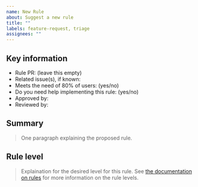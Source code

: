 ```yaml
---
name: New Rule
about: Suggest a new rule
title: ""
labels: feature-request, triage
assignees: ""
---
```


## Key information

* Rule PR: (leave this empty)
* Related issue(s), if known: 
* Meets the need of 80% of users: (yes/no)
* Do you need help implementing this rule: (yes/no)
* Approved by: 
* Reviewed by: 

## Summary

> One paragraph explaining the proposed rule.

## Rule level

> Explaination for the desired level for this rule. See [the documentation on rules](https://github.com/aws-samples/serverless-rules/blob/main/docs/rules.md) for more information on the rule levels.